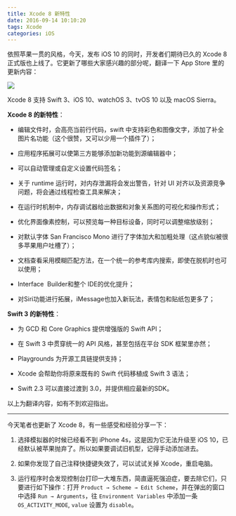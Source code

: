 ```yaml
---
title: Xcode 8 新特性
date: 2016-09-14 10:10:20
tags: Xcode
categories: iOS
---
```


依照苹果一贯的风格，今天，发布 iOS 10 的同时，开发者们期待已久的 Xcode 8 正式版也上线了。它更新了哪些大家感兴趣的部分呢，翻译一下 App Store 里的更新内容：

<!--more-->

![](new-in-xcode8.png)

Xcode 8 支持 Swift 3、iOS 10、watchOS 3、tvOS 10 以及 macOS Sierra。

**Xcode 8 的新特性**：

- 编辑文件时，会高亮当前行代码，swift 中支持彩色和图像文字，添加了补全图片名功能（这个很赞，又可以少用一个插件了）；

- 应用程序拓展可以使第三方能够添加新功能到源编辑器中；

- 可以自动管理或自定义设置代码签名；

- 关于 runtime 运行时，对内存泄漏将会发出警告，针对 UI 对齐以及资源竞争问题，将会通过线程检查工具来解决；

- 在运行时机制中，内存调试器给出数据和对象关系图的可视化和操作形式；

- 优化界面像素控制，可以预览每一种目标设备，同时可以调整缩放级别；

- 对默认字体 San Francisco Mono 进行了字体加大和加粗处理（这点貌似被很多苹果用户吐槽了）；

- 文档查看采用模糊匹配方法，在一个统一的参考库内搜索，即使在脱机时也可以使用；

- Interface  Builder和整个 IDE的优化提升；

- 对Siri功能进行拓展，iMessage也加入新玩法，表情包和贴纸包更多了；


**Swift 3 的新特性**：

- 为 GCD 和 Core Graphics 提供增强版的 Swift API；

- 在 Swift 3 中贯穿统一的 API 风格，甚至包括在平台 SDK 框架里亦然；

- Playgrounds 为开源工具链提供支持；

- Xcode 会帮助你将原来既有的 Swift 代码移植成 Swift 3 语法；

- Swift 2.3 可以直接过渡到 3.0，并提供相应最新的SDK。


以上为翻译内容，如有不到欢迎指出。

---

今天笔者也更新了 Xcode 8，有一些感受和经验分享一下：

1. 选择模拟器的时候已经看不到 iPhone 4s，这是因为它无法升级至 iOS 10，已经默认被苹果抛弃了。所以如果要调试旧机型，记得手动添加进去。

2. 如果你发现了自己注释快捷键失效了，可以试试关掉 Xcode，重启电脑。

3. 运行程序时会发现控制台打印一大堆东西，简直逼死强迫症，要去除它们，只要进行如下操作：打开 `Product → Scheme → Edit Scheme`，并在弹出的窗口中选择 `Run → Arguments`，往 `Environment Variables` 中添加一条 `OS_ACTIVITY_MODE`, `value` 设置为 `disable`。